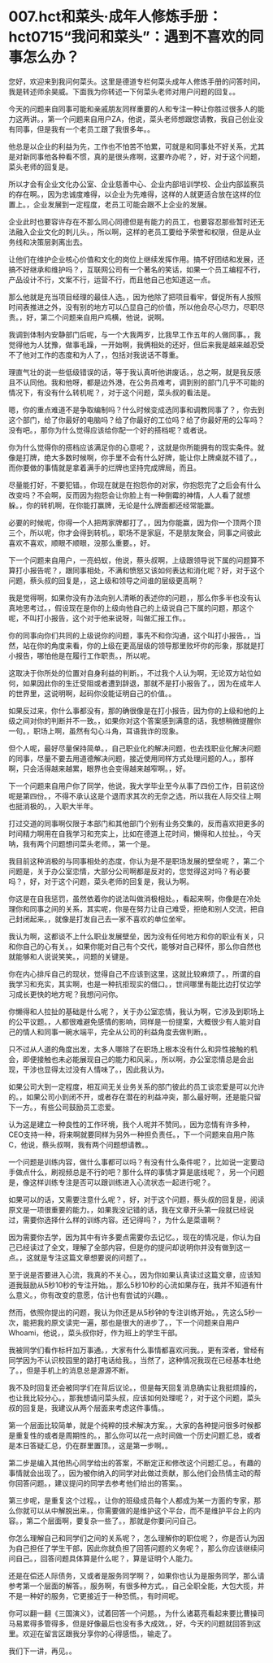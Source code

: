 # 007.hct和菜头·成年人修炼手册：hct0715“我问和菜头”：遇到不喜欢的同事怎么办？

您好，欢迎来到我问何菜头。这里是德道专栏何菜头成年人修炼手册的问答时间，我是转述师余昊威。下面我为你转述一下何菜头老师对用户问题的回复。。

今天的问题来自同事可能和亲戚朋友同样重要的人和专注一种让你胜过很多人的能力这两讲。，第一个问题来自用户ZA，他说，菜头老师想跟您请教，我自己创业没有同事，但是我有一个老员工跟了我很多年。。

他总是以企业的利益为先，工作也不怕苦不怕累，可就是和同事处不好关系，尤其是对新同事他各种看不惯，真的是很头疼啊，这要咋办呢？，好，对于这个问题，菜头老师的回复是。

所以才会有企业文化办公室、企业慈善中心、企业内部培训学校、企业内部监察员的存在啊。，因为忠诚度难得，以企业为先难得，这样的人就更适合放在这样的位置上。，企业发展到一定程度，老员工可能会跟不上企业的发展。

企业此时也要容许存在不那么同心同德但是有能力的员工，也要容忍那些暂时还无法融入企业文化的刺儿头。，所以啊，这样的老员工要给予荣誉和权限，但是从业务线和决策层剥离出去。

让他们在维护企业核心价值和文化的岗位上继续发挥作用。搞不好团结和发展，还搞不好继承和维护吗？，互联网公司有一个著名的笑话，如果一个员工编程不行，产品设计不行，文案不行，运营不行，而且他自己也知道这一点。

那么他就是充当项目经理的最佳人选。，因为他除了把项目看牢，督促所有人按照时间表推进之外，没有别的地方可以凸显自己的价值，所以他会尽心尽力，尽职尽责。，好，第二个问题来自用户鸡横，他说，说啊。

我调到体制内安静部门后呢，与一个大我两岁，比我早工作五年的人做同事。，我觉得他为人犹豫，做事毛躁，一开始啊，我俩相处的还好，但后来我是越来越忍受不了他对工作的态度和为人了，，包括对我说话不尊重。

理直气壮的说一些低级错误的话，等于我认真听他讲废话。，总之啊，就是我反感且不认同他。我和他呀，都是边外港，在公务员难考，调到别的部门几乎不可能的情况下，有没有什么转机呢？，对于这个问题，菜头叔的看法是。

嗯，你的重点难道不是争取编制吗？什么时候变成选同事和调教同事了？，你去到这个部门，给了你最好的电脑吗？给了你最好的工位吗？给了你最好用的公车吗？没有吧。，那你为什么觉得应该给你配一个好的搭档呢？或者说。

你为什么觉得你的搭档应该满足你的心意呢？，这就是你所能拥有的现实条件。就像是打牌，绝大多数时候啊，你手里不会有什么好牌，能让你上牌桌就不错了。，而你要做的事情就是拿着满手的烂牌也坚持完成牌局，而且。

尽量能打好，不要犯错。，你现在就是在抱怨你的对家，你抱怨完了之后会有什么改变吗？不会啊，反而因为抱怨会让你脸上有一种倒霉的神情，人人看了就想躲。，你的转机啊，在你能打赢牌，无论是什么牌面都还经常能赢。

必要的时候呢，你得一个人把两家牌都打了。，因为你能赢，因为你一个顶两个顶三个，所以呢，你才会得到转机。，职场不是家庭，不是朋友聚会，同事之间彼此喜欢不喜欢，顺眼不顺眼，没那么重要。，好。

下一个问题来自用户，一亮蚂蚁，他说，蔡头叔啊，上级跟领导说下属的问题算不算打小报告呢？，跟同事相处，不满和愤怒又该如何表达和消化呢？好，对于这个问题，蔡头叔的回复是，，这上级和领导之间谁的层级更高啊？

我是觉得啊，如果你没有办法向别人清晰的表述你的问题，，那么你多半也没有认真地思考过。，假设现在是你的上级向他自己的上级说自己下属的问题，那这个呢，不叫打小报告，这个对于他来说呀，叫做汇报工作。。

你的同事向你们共同的上级说你的问题，事先不和你沟通，这个叫打小报告。，当然，站在你的角度来看，你的上级在更高层级的领导那里败坏你的形象，那就是打小报告，哪怕他是在履行工作职责。，所以呢。

这取决于你所处的位置对自身利益的判断。，不过我个人认为啊，无论双方站位如何，如果因此你的生迁受阻或者遭到辞退，那就不是打小报告了。，因为在成年人的世界里，这说明啊，起码你没能证明自己的价值。。

如果反过来，你什么事都没有，那的确很像是在打小报告，因为你的上级和他的上级之间对你的判断并不一致。，如果你对这个答案感到满意的话，我想稍微提醒你一句。，职场上啊，虽然有勾心斗角，耳语我诈的现象。

但个人呢，最好尽量保持简单。，自己职业化的解决问题，也去找职业化解决问题的同事，尽量不要去用道德解决问题，接近使用同样方式处理问题的人。，那样啊，只会活得越来越累，眼界也会变得越来越窄啊。，好。

下一个问题来自用户你了同学，他说，我大学毕业至今从事了四份工作，目前这份呢是第四份。，不得不承认这是个退而求其次的无奈之选，所以我在人际交往上啊也挺消极的。，入职大半年。

打过交道的同事啊仅限于本部门和其他部门个别有业务交集的，反而喜欢把更多的时间精力啊用在自我学习和充实上，比如在德道上花时间，懒得和人拉扯。，今天呐，我有两个问题想问菜头老师。，第一个是。

我目前这种消极的与同事相处的态度，你认为是不是职场发展的壁垒呢？，第二个问题是，关于办公室恋情，大部分公司啊都是反对的，您觉得这对吗？有必要吗？，好，对于这个问题，菜头老师的回复是，我认为啊。

你这是在自我惩罚，虽然依着你的说法叫做消极相处。，看起来啊，你像是在冷处理你和同事之间的关系，其实呢，你是在努力让自己难受，拒绝和别人交流，把自己封闭起来。，就像是打发自己去一家不喜欢的单位坐牢。

我认为啊，这都谈不上什么职业发展壁垒，因为没有任何地方和你的职业有关，只和你自己的心有关。，如果你能对自己有个交代，能够对自己释怀，那么你自然也就能够和人说说笑笑。，问题的关键是。

你在内心排斥自己的现状，觉得自己不应该到这里，这就比较麻烦了。，所谓的自我学习和充实，其实啊，也是一种抗拒现实的借口。，世间哪里有能比边打仗边学习成长更快的地方呢？我想问问你。

你懒得和人拉扯的基础是什么呢？，关于办公室恋情，我认为啊，它涉及到职场上的公平议题。，人都很难避免感情的影响，同样是一份提案，大概很少有人能对自己的情人和同事一碗水端平，完全从公司的利益角度去做判断。。

只不过从人道的角度出发，太多人哪除了在职场上根本没有什么和异性接触的机会，即便接触也未必能展现自己的能力和风采。，所以啊，办公室恋情总是会出现，干涉也显得太过没有人情味了。，因此我认为。

如果公司大到一定程度，相互间无关业务关系的部门彼此的员工谈恋爱是可以允许的。，如果公司小到闭不开，或者存在潜在的利益冲突，那么最好啊，还是能只留下一方。，有些公司鼓励员工恋爱。

认为这是建立一种良性的工作环境，我个人呢并不赞同。，因为恋情有许多种，CEO支持一种，将来啊就要同样为另外一种担负责任。，下一个问题来自用户陈C，他说，蔡头叔啊，我有两个问题想请教。。

一个问题是训练内容，做什么事都可以吗？有没有什么条件呢？，比如说一定要动手做点什么，刷视频总是不行的吧？那什么样的事情才算是底线呢？，另一个问题是，像这样训练专注是否可以跟训练进入心流状态一起进行呢？。

如果可以的话，又需要注意什么呢？，好，对于这个问题，蔡头叔的回复是，阅读原文是一项很重要的能力。，如果我没记错的话，我在文章开头第一段就已经说过，需要你选择什么样的训练内容。还记得吗？，为什么是菜谱啊？

因为需要你去学，因为其中有许多要点需要你去记忆。，现在的情况是，你认为自己已经读过了全文，理解了全部内容，但是你的提问却说明你并没有做到这一点。，这就是专注这篇文章想要说的问题了。。

至于说是否要进入心流，我真的不关心。，因为你如果认真读过这篇文章，应该知道我鼓励从5秒10秒的专注开始。，那么5秒10秒的心流如果存在，我并不知道有什么意义。，你有改变的意愿，估计也有尝试的兴趣。。

然而，依照你提出的问题，我认为你还是从5秒钟的专注训练开始。，先这么5秒一次，能把我的原文读完一遍，那也是很大的进步了。，下一个问题来自用户Whoami，他说，，菜头叔你好，作为班上的学生干部。

我被同学们看作标杆加万事通。，大家有什么事情都喜欢问我。，更有深者，曾经有同学因为不认识校园里的路打电话给我。，当然了，这种情况我现在已经基本杜绝了。，但是手机上的消息总是源源不断。

我不及时回复还会被同学们在背后议论。，但是每天回复消息确实让我挺烦躁的，也让我比较分心。，那我想请问菜头叔，应该如何处理呢？，对于这个问题，菜头叔的回复是，我建议从两个层面来考虑这件事情。。

第一个层面比较简单，就是个纯粹的技术解决方案。，大家的各种提问很多时候都是重复性的或者是周期性的。，那么你可以花一点时间做一个历史问题汇总，或者是本日答疑汇总，仍在群里置顶。，这是第一步啊。。

第二步是编入其他热心同学给出的答案，不断定正和修改这个问题汇总。，有趣的事情就会出现了。，因为被你纳入的同学对此做过贡献，那么他们会热情主动的帮你回答问题。，建议提问的同学去参考他们给出的答案。。

第三步呢，是重复这个过程。，让你的班级成员每个人都成为某一方面的专家，那么你就可以从中解脱出来。，你需要做的是维护这个平台，而不是维护平台上的内容。，第二个层面啊，要复杂一些了。，那就是你要问问自己。

你怎么理解自己和同学们之间的关系呢？，怎么理解你的职位呢？，你是否认为因为自己担任了学生干部，因此你就负担了回答问题的义务呢？，那么你应该继续问问自己。，回答问题具体算是什么呢？，算是证明个人能力。

还是在偿还人际债务，又或者是服务同学啊？，如果你也认为是服务同学，那么请参考第一个层面的解答。，服务啊，有很多种方式。，自己全职全能，大包大揽，并不是一种好的服务，它更接近于一种恐慌。，有时间呢。

你可以翻一翻《三国演义》，试着回答一个问题。，为什么诸葛亮看起来要比曹操司马易累得多管得多，但是好像最后也没有多大成效。，好，今天的问题就回答到这里。欢迎在留言区跟我分享你的心得感悟。，输走了。

我们下一讲，再见。。
